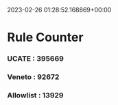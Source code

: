 2023-02-26 01:28:52.168869+00:00
# Rule Counter 
 ### UCATE : 395669

 ### Veneto : 92672

 ### Allowlist : 13929